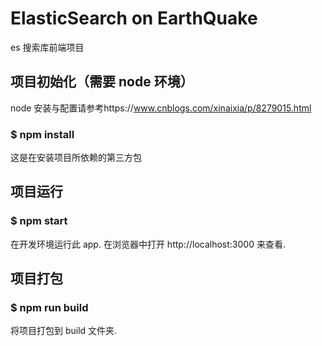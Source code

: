 # ElasticSearch on EarthQuake

es 搜索库前端项目

## 项目初始化（需要 node 环境）

node 安装与配置请参考https://www.cnblogs.com/xinaixia/p/8279015.html

### \$ npm install

这是在安装项目所依赖的第三方包

## 项目运行

### \$ npm start

在开发环境运行此 app.
在浏览器中打开 http://localhost:3000 来查看.

## 项目打包

### \$ npm run build

将项目打包到 build 文件夹.
